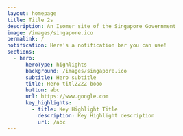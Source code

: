 ```yaml
---
layout: homepage
title: Title 2s
description: An Isomer site of the Singapore Government
image: /images/singapore.ico
permalink: /
notification: Here's a notification bar you can use!
sections:
  - hero:
      heroType: highlights
      background: /images/singapore.ico
      subtitle: Hero subtitle
      title: Hero titlZZZZ booo
      button: abc
      url: https://www.google.com
      key_highlights:
        - title: Key Highlight Title
          description: Key Highlight description
          url: /abc
---
```

